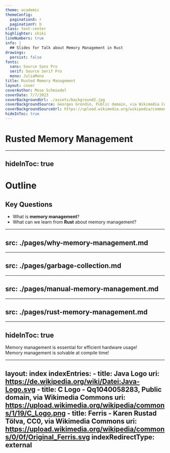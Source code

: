 ```yaml
---
theme: academic
themeConfig:
  paginationX: r
  paginationY: b
class: text-center
highlighter: shiki
lineNumbers: true
info: |
  ## Slides for Talk about Memory Management in Rust
drawings:
  persist: false
fonts:
  sans: Source Sans Pro
  serif: Source Serif Pro
  mono: JuliaMono
title: Rusted Memory Management
layout: cover
coverAuthor: Mose Schmiedel
coverDate: 7/7/2023
coverBackgroundUrl: ./assets/background2.jpg
coverBackgroundSource: Georges Grondin, Public domain, via Wikimedia Commons
coverBackgroundSourceUrl: https://upload.wikimedia.org/wikipedia/commons/2/26/Rusty_wall.jpg
hideInToc: true
---
```


# Rusted Memory Management

<!--
- thank you for joining my presentation about `Rusted Memory Management`
- please save your questions for the end
- slide number are in bottom right corner ->
    may be used for reference when asking a question
-->

---
hideInToc: true
---

# Outline

<Toc />

<div class="mt-10">

## Key Questions
- What is **memory management**?
- What can we learn from **Rust** about memory management?
</div>

---
src: ./pages/why-memory-management.md
---

---
src: ./pages/garbage-collection.md
---

---
src: ./pages/manual-memory-management.md
---

---
src: ./pages/rust-memory-management.md
---

---
hideInToc: true
---

<div class="flex flex-column w-full h-full items-center justify-around">
<div class="text-3xl text-center font-bold">
    <div v-click class="mt-8">
    Memory management is essential for efficient hardware usage!
    </div>
    <div v-click class="mt-8">
    Memory management is solvable at compile time!
    </div>
</div>
</div>

<!--
1. What is **memory management**?
2. Every computer system with a limited amount of memory needs to manage
    this memory, so that it knows when specific parts of the memory may
    be reused.
3. What can we learn from **Rust** about memory management?
4. By following some simple software design rules we can enable
    the compiler to solve memory management for us!
-->

---
layout: index
indexEntries:
    -
        title: Java Logo
        uri: https://de.wikipedia.org/wiki/Datei:Java-Logo.svg
    -
        title: C Logo - Qq1040058283, Public domain, via Wikimedia Commons
        uri: https://upload.wikimedia.org/wikipedia/commons/1/19/C_Logo.png
    -
        title: Ferris - Karen Rustad Tölva, CC0, via Wikimedia Commons
        uri: https://upload.wikimedia.org/wikipedia/commons/0/0f/Original_Ferris.svg
indexRedirectType: external
---
